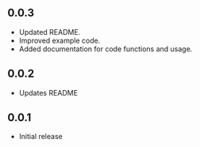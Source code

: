 ## 0.0.3

* Updated README.
* Improved example code.
* Added documentation for code functions and usage.

## 0.0.2

* Updates README

## 0.0.1

* Initial release